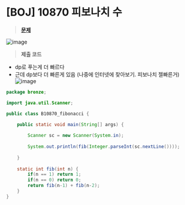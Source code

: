 # [BOJ] 10870 피보나치 수
> **[문제](https://www.acmicpc.net/problem/10870)**
> 
![image](https://user-images.githubusercontent.com/80896077/174942339-b7bb34ad-c82c-4bb4-a00f-3c6e4c428066.png)

> **제출 코드**
> 
- dp로 푸는게 더 빠르다
- 근데 dp보다 더 빠른게 있음 (나중에 인터넷에 찾아보기.  피보나치 젤빠른거)
![image](https://user-images.githubusercontent.com/80896077/174942362-f5720d53-81c0-460d-8445-e0746125e8b5.png)

```java
package bronze;

import java.util.Scanner;

public class B10870_fibonacci {

	public static void main(String[] args) {
		
		Scanner sc = new Scanner(System.in);
		
		System.out.println(fib(Integer.parseInt(sc.nextLine())));
		
	}
	
	static int fib(int n) {
		if(n == 1) return 1;
		if(n == 0) return 0;
		return fib(n-1) + fib(n-2);
	}
}
```
